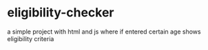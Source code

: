 # eligibility-checker
a simple project with html and js where if entered certain age shows eligibility criteria
